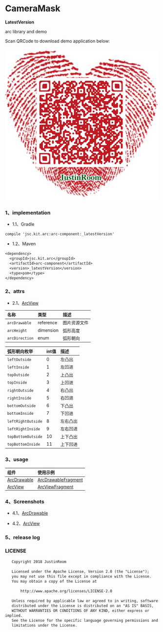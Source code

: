 # CameraMask
**LatestVersion**

arc library and demo


Scan QRCode to download demo application below:

![](/output/arc_demo_qr_code.png)

### 1、implementation
+ 1.1、Gradle
```
compile 'jsc.kit.arc:arc-component:_latestVersion'
```
+ 1.2、Maven
```
<dependency>
  <groupId>jsc.kit.arc</groupId>
  <artifactId>arc-component</artifactId>
  <version>_latestVersion</version>
  <type>pom</type>
</dependency>
```

### 2、attrs
+ 2.1、[ArcView](/arcLibrary/src/main/java/jsc/kit/arc/ArcView.java)

| 名称 | 类型 | 描述 |
|:---|:---|:---|
|`arcDrawable`|reference|图片资源文件|
|`arcHeight`|dimension|弧形高度|
|`arcDirection`|enum|弧形朝向|

| 弧形朝向枚举 | int值 | 描述 |
|:---|:---|:---|
|`leftOutside`|0|左凸出|
|`leftInside`|1|左凹进|
|`topOutside`|2|上凸出|
|`topInside`|3|上凹进|
|`rightOutside`|4|右凸出|
|`rightInside`|5|右凹进|
|`bottomOutside`|6|下凸出|
|`bottomInside`|7|下凹进|
|`leftRightOutside`|8|左右凸出|
|`leftRightInside`|9|左右凹进|
|`topBottomOutside`|10|上下凸出|
|`topBottomInside`|11|上下凹进|

### 3、usage
| 组件 | 使用示例 |
|:---|:---|
|[ArcDrawable](/arcLibrary/src/main/java/jsc/kit/arc/ArcDrawable.java)|[ArcDrawableFragment](/app/src/main/java/jsc/exam/com/arc/fragments/ArcDrawableFragment.java)|
|[ArcView](/arcLibrary/src/main/java/jsc/kit/arc/ArcView.java)|[ArcViewFragment](/app/src/main/java/jsc/exam/com/arc/fragments/ArcViewFragment.java)|

### 4、Screenshots
+ 4.1、[ArcDrawable](/arcLibrary/src/main/java/jsc/kit/arc/ArcDrawable.java)

+ 4.2、[ArcView](/arcLibrary/src/main/java/jsc/kit/arc/ArcView.java)

### 5、release log

### LICENSE
```
   Copyright 2018 JustinRoom

   Licensed under the Apache License, Version 2.0 (the "License");
   you may not use this file except in compliance with the License.
   You may obtain a copy of the License at

       http://www.apache.org/licenses/LICENSE-2.0

   Unless required by applicable law or agreed to in writing, software
   distributed under the License is distributed on an "AS IS" BASIS,
   WITHOUT WARRANTIES OR CONDITIONS OF ANY KIND, either express or implied.
   See the License for the specific language governing permissions and
   limitations under the License.
```
